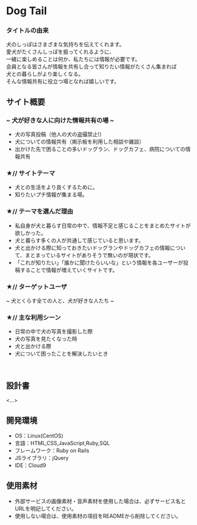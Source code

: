 # Dog Tail


### タイトルの由来
犬のしっぽはさまざまな気持ちを伝えてくれます。<br>
愛犬がたくさんしっぽを振ってくれるように、<br>
一緒に楽しめることは何か、私たちには情報が必要です。<br>
会員となる皆さんが情報を共有し合って知りたい情報がたくさん集まれば<br>
犬との暮らしがより楽しくなる。<br>
そんな情報共有に役立つ場となれば嬉しいです。

## サイト概要
### ~ 犬が好きな人に向けた情報共有の場 ~
+ 犬の写真投稿（他人の犬の盗撮禁止!）
+ 犬についての情報共有（掲示板を利用した相談や雑談）
+ 出かけた先で困ることの多いドッグラン、ドッグカフェ、病院についての情報共有

### ★// サイトテーマ
+ 犬との生活をより良くするために。
+ 知りたいプチ情報が集まる場。

### ★// テーマを選んだ理由
+ 私自身が犬と暮らす日常の中で、情報不足と感じることをまとめたサイトが欲しかった。
+ 犬と暮らす多くの人が共通して感じていると思います。
+ 犬と出かける際に知っておきたいドッグランやドッグカフェの情報について、まとまっているサイトがありそうで無いのが現状です。
+ 「これが知りたい」「誰かに聞けたらいいな」という情報を各ユーザーが投稿することで情報が増えていくサイトです。

### ★// ターゲットユーザ
~ 犬とくらす全ての人と、犬が好きな人たち ~

### ★// 主な利用シーン
+ 日常の中で犬の写真を撮影した際
+ 犬の写真を見たくなった時
+ 犬と出かける際
+ 犬について困ったことを解決したいとき

<br>

## 設計書
<...>

## 開発環境
- OS：Linux(CentOS)
- 言語：HTML,CSS,JavaScript,Ruby,SQL
- フレームワーク：Ruby on Rails
- JSライブラリ：jQuery
- IDE：Cloud9

## 使用素材
- 外部サービスの画像素材・音声素材を使用した場合は、必ずサービス名とURLを明記してください。
- 使用しない場合は、使用素材の項目をREADMEから削除してください。